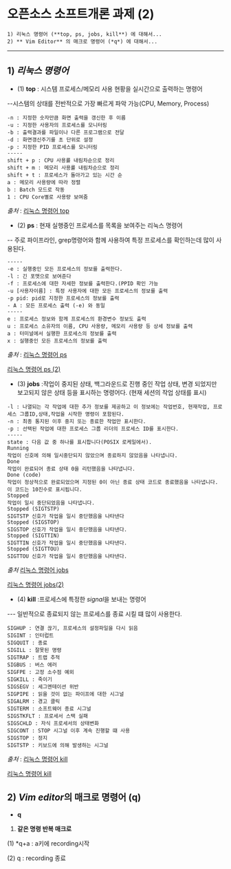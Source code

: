 # 오픈소스 소프트개론 과제 (2)
```
1) 리눅스 명령어 (**top, ps, jobs, kill**) 에 대해서...
2) ** Vim Editor** 의 매크로 명령어 (*q*) 에 대해서...
```
---
## 1) ***리눅스 명령어***
+ (1) **top**
: 시스템 프로세스/메모리 사용 현황을 실시간으로 출력하는 명령어

--시스템의 상태를 전반적으로 가장 빠르게 파악 가능(CPU, Memory, Process)
```
-n : 지정한 숫자만큼 화면 출력을 갱신한 후 이름
-u : 지정한 사용자의 프로세스를 모니터링
-b : 출력결과를 파일이나 다른 프로그램으로 전달
-d : 화면갱신주기를 초 단위로 설정
-p : 지정한 PID 프로세스를 모니터링
-----
shift + p : CPU 사용률 내림차순으로 정리
shift + m : 메모리 사용률 내림차순으로 정리
shift + t : 프로세스가 돌아가고 있는 시간 순
a : 메모리 사용량에 따라 정렬
b : Batch 모드로 작동
1 : CPU Core별로 사용량 보여줌

```
*출처* : [리눅스 명령어 top](https://inpa.tistory.com/entry/LINUX-%F0%9F%93%9A-%ED%94%84%EB%A1%9C%EC%84%B8%EC%8A%A4-%EA%B4%80%EB%A6%AC-%EB%AA%85%EB%A0%B9%EC%96%B4-%F0%9F%92%AF-%EC%A0%95%EB%A6%AC-Foreground-Background " top 명령어 ")
+ (2) **ps**
: 현재 실행중인 프로세스를 목록을 보여주는 리눅스 명령어

-- 주로 파이프라인, grep명령어와 함께 사용하여 특정 프로세스를 확인하는데 많이 사용된다.
```
-----
-e : 실행중인 모든 프로세스의 정보를 출력한다.
-l : 긴 포맷으로 보여준다
-f : 프로세스에 대한 자세한 정보를 출력한다.(PPID 확인 가능
-u [사용자이름] : 특정 사용자에 대한 모든 프로세스의 정보를 출력
-p pid: pid로 지정한 프로세스의 정보를 출력
- A : 모든 프로세스 출력 (-e) 와 동일
-----
e : 프로세스 정보와 함께 프로세스의 환경변수 정보도 출력
u : 프로세스 소유자의 이름, CPU 사용량, 메모리 사용량 등 상세 정보를 출력
a : 터미널에서 실행한 프로세스의 정보를 출력
x : 실행중인 모든 프로세스의 정보를 출력
```
*출처* : [리눅스 명령어 ps](https://arer.tistory.com/150 "ps명령어")

[리눅스 명령어 ps (2)](https://inpa.tistory.com/entry/LINUX-%F0%9F%93%9A-%ED%94%84%EB%A1%9C%EC%84%B8%EC%8A%A4-%EA%B4%80%EB%A6%AC-%EB%AA%85%EB%A0%B9%EC%96%B4-%F0%9F%92%AF-%EC%A0%95%EB%A6%AC-Foreground-Background "ps명령어")
+ (3) **jobs**
:작업이 중지된 상태, 백그라운드로 진행 중인 작업 상태, 변경 되었지만 보고되지 않은 상태 등을 표시하는 명령어다. (현재 세션의 작업 상태를 표시)

```
-l : 나열되는 각 작업에 대한 추가 정보를 제공하고 이 정보에는 작업번호, 현재작업, 프로세스 그룹ID,상태,작업을 시작한 명령이 포함된다.
-n : 최종 통지된 이후 중지 또는 종료한 작업만 표시한다.
-p : 선택된 작업에 대한 프로세스 그룹 리더의 프로세스 ID를 표시한다.
-----
state : 다음 값 중 하나를 표시합니다(POSIX 로케일에서).
Running
작업이 신호에 의해 일시중단되지 않았으며 종료하지 않았음을 나타냅니다.
Done
작업이 완료되어 종료 상태 0을 리턴했음을 나타냅니다.
Done (code)
작업이 정상적으로 완료되었으며 지정된 0이 아닌 종료 상태 코드로 종료했음을 나타냅니다. 이 코드는 10진수로 표시됩니다.
Stopped
작업이 일시 중단되었음을 나타냅니다.
Stopped (SIGTSTP)
SIGTSTP 신호가 작업을 일시 중단했음을 나타낸다
Stopped (SIGSTOP)
SIGSTOP 신호가 작업을 일시 중단했음을 나타낸다.
Stopped (SIGTTIN)
SIGTTIN 신호가 작업을 일시 중단했음을 나타낸다.
Stopped (SIGTTOU)
SIGTTOU 신호가 작업을 일시 중단했음을 나타낸다. 
```
*출처* [리눅스 명령어 jobs](https://itwiki.kr/w/%EB%A6%AC%EB%88%85%EC%8A%A4_jobs " jobs 명령어")

[리눅스 명령어 jobs(2)](https://www.ibm.com/docs/ko/aix/7.2?topic=j-jobs-command " jobs 명령어")

+ (4) **kill**
:프로세스에 특정한 *signal*을 보내는 명령어

--- 일반적으로 종료되지 않는 프로세스를 종료 시킬 떄 많이 사용한다.
```
SIGHUP : 연결 끊기, 프로세스의 설정파일을 다시 읽음
SIGINT : 인터럽트
SIGQUIT : 종료
SIGILL : 잘못된 명령
SIGTRAP : 트랩 추적
SIGBUS : 버스 에러
SIGFPE : 고정 소수점 예외
SIGKILL : 죽이기
SIGSEGV : 세그멘테이션 위반
SIGPIPE : 읽을 것이 없는 파이프에 대한 시그널
SIGALRM : 경고 클릭
SIGTERM : 소프트웨어 종료 시그널
SIGSTKFLT : 프로세서 스택 실패
SIGSCHLD : 자식 프로세서의 상태변화
SIGCONT : STOP 시그널 이후 계속 진행할 떄 사용
SIGSTOP : 정지
SIGTSTP : 키보드에 의해 발생하는 시그널

```
*출처* : [리눅스 명령어 kill](https://bigsun84.tistory.com/355 " kill 명령어" )

[리눅스 명령어 kill](https://inpa.tistory.com/entry/LINUX-%F0%9F%93%9A-%ED%94%84%EB%A1%9C%EC%84%B8%EC%8A%A4-%EA%B4%80%EB%A6%AC-%EB%AA%85%EB%A0%B9%EC%96%B4-%F0%9F%92%AF-%EC%A0%95%EB%A6%AC-Foreground-Background " kill 명령어 " )
## 2) ***Vim editor***의  매크로 명령어 (q)
+ **q**
1) __같은 명령 반복 매크로__

 (1) *q+a : a키에 recording시작
 
 (2) q : recording 종료



